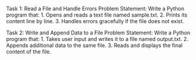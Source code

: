Task 1: Read a File and Handle Errors 
Problem Statement:  Write a Python program that:
                  1.   Opens and reads a text file named sample.txt.
                  2.   Prints its content line by line.
                  3.   Handles errors gracefully if the file does not exist.



Task 2: Write and Append Data to a File 
Problem Statement: Write a Python program that:
                  1.   Takes user input and writes it to a file named output.txt.
                  2.   Appends additional data to the same file.
                  3.   Reads and displays the final content of the file.
